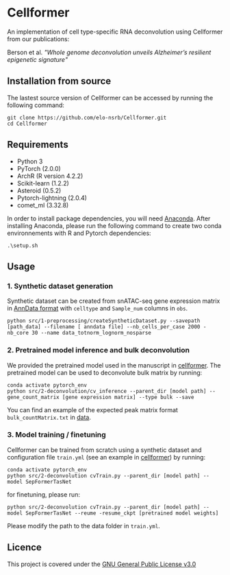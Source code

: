 # Cellformer
An implementation of cell type-specific RNA deconvolution using Cellformer from our publications:

 Berson et al. *"Whole genome deconvolution unveils Alzheimer’s resilient epigenetic signature"*

## Installation from source
The lastest source version of Cellformer can be accessed by running the following command:

```
git clone https://github.com/elo-nsrb/Cellformer.git
cd Cellformer
```

## Requirements

* Python 3
* PyTorch (2.0.0)
* ArchR (R version 4.2.2)
* Scikit-learn (1.2.2)
* Asteroid (0.5.2)
* Pytorch-lightning (2.0.4)
* comet_ml (3.32.8)

In order to install package dependencies, you will need [Anaconda](https://anaconda.org/). After installing Anaconda, please run the following command to create two conda environnements with R and Pytorch dependencies:

`.\setup.sh`

## Usage

### 1. Synthetic dataset generation
Synthetic dataset can be created from snATAC-seq gene expression matrix in [AnnData format](https://anndata.readthedocs.io/en/latest/) with `celltype` and `Sample_num` columns in `obs`.

```
python src/1-preprocessing/createSyntheticDataset.py --savepath [path_data] --filename [ anndata file] --nb_cells_per_case 2000 -nb_core 30 --name data_totnorm_lognorm_nosparse
```


### 2. Pretrained model inference and bulk deconvolution
We provided the pretrained model used in the manuscript in [cellformer](https://github.com/elo-nsrb/Cellformer/tree/main/cellformer). The pretrained model can be used to deconvolute bulk matrix by running:

```
conda activate pytorch_env
python src/2-deconvolution/cv_inference --parent_dir [model path] --gene_count_matrix [gene expression matrix] --type bulk --save
```

You can find an example of the expected peak matrix format `bulk_countMatrix.txt` in [data](https://github.com/elo-nsrb/Cellformer/tree/main/data).

### 3. Model training / finetuning

Cellformer can be trained from scratch using a synthetic dataset and configuration file `train.yml` (see an example in [cellformer](https://github.com/elo-nsrb/Cellformer/tree/main/cellformer)) by running:
```
conda activate pytorch_env
python src/2-deconvolution cvTrain.py --parent_dir [model path] --model SepFormerTasNet 
```

for finetuning, please run:

```
python src/2-deconvolution cvTrain.py --parent_dir [model path] --model SepFormerTasNet --reume -resume_ckpt [pretrained model weights]
```
Please modify the path to the data folder in `train.yml`.


## Licence
This project is covered under the [GNU General Public License v3.0](https://github.com/elo-nsrb/Cellformer/blob/main/LICENSE)
